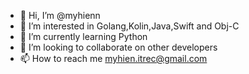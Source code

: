 - 👋 Hi, I’m @myhienn
- 👀 I’m interested in Golang,Kolin,Java,Swift and Obj-C
- 🌱 I’m currently learning Python
- 💞️ I’m looking to collaborate on other developers
- 📫 How to reach me myhien.itrec@gmail.com

<!---
myhienn/myhienn is a ✨ special ✨ repository because its `README.md` (this file) appears on your GitHub profile.
You can click the Preview link to take a look at your changes.
--->
